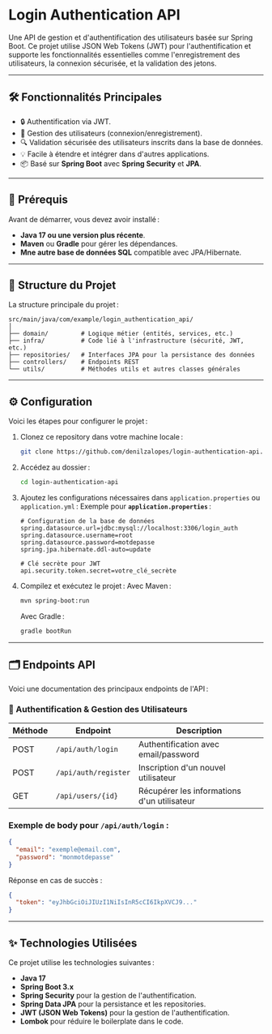 # Login Authentication API

Une API de gestion et d'authentification des utilisateurs basée sur Spring Boot. Ce projet utilise JSON Web Tokens (JWT) pour l'authentification et supporte les fonctionnalités essentielles comme l'enregistrement des utilisateurs, la connexion sécurisée, et la validation des jetons.

---

## 🛠️ Fonctionnalités Principales

- 🔒 Authentification via JWT.
- 📨 Gestion des utilisateurs (connexion/enregistrement).
- 🔍 Validation sécurisée des utilisateurs inscrits dans la base de données.
- 💡 Facile à étendre et intégrer dans d'autres applications.
- 📦 Basé sur **Spring Boot** avec **Spring Security** et **JPA**.

---

## 🛑 Prérequis

Avant de démarrer, vous devez avoir installé :
- **Java 17 ou une version plus récente**.
- **Maven** ou **Gradle** pour gérer les dépendances.
- **Mne autre base de données SQL** compatible avec JPA/Hibernate.

---

## 📂 Structure du Projet

La structure principale du projet :

```plaintext
src/main/java/com/example/login_authentication_api/
│
├── domain/         # Logique métier (entités, services, etc.)
├── infra/          # Code lié à l'infrastructure (sécurité, JWT, etc.)
├── repositories/   # Interfaces JPA pour la persistance des données
├── controllers/    # Endpoints REST
└── utils/          # Méthodes utils et autres classes générales
```

---

## ⚙️ Configuration

Voici les étapes pour configurer le projet :

1. Clonez ce repository dans votre machine locale :
   ```bash
   git clone https://github.com/denilzalopes/login-authentication-api.git
   ```
2. Accédez au dossier :
   ```bash
   cd login-authentication-api
   ```
3. Ajoutez les configurations nécessaires dans `application.properties` ou `application.yml` :
   Exemple pour **`application.properties`** :
   ```properties
   # Configuration de la base de données
   spring.datasource.url=jdbc:mysql://localhost:3306/login_auth
   spring.datasource.username=root
   spring.datasource.password=motdepasse
   spring.jpa.hibernate.ddl-auto=update

   # Clé secrète pour JWT
   api.security.token.secret=votre_clé_secrète
   ```

4. Compilez et exécutez le projet :
   Avec Maven :
   ```bash
   mvn spring-boot:run
   ```
   Avec Gradle :
   ```bash
   gradle bootRun
   ```

---

## 🗂️ Endpoints API

Voici une documentation des principaux endpoints de l'API :

### 🔑 Authentification & Gestion des Utilisateurs

| Méthode | Endpoint           | Description                          |
|---------|--------------------|--------------------------------------|
| POST    | `/api/auth/login`  | Authentification avec email/password |
| POST    | `/api/auth/register` | Inscription d'un nouvel utilisateur |
| GET     | `/api/users/{id}`  | Récupérer les informations d'un utilisateur |
  
### Exemple de body pour `/api/auth/login` :
```json
{
  "email": "exemple@email.com",
  "password": "monmotdepasse"
}
```

Réponse en cas de succès :
```json
{
  "token": "eyJhbGciOiJIUzI1NiIsInR5cCI6IkpXVCJ9..."
}
```

---

## ✨ Technologies Utilisées

Ce projet utilise les technologies suivantes :
- **Java 17**
- **Spring Boot 3.x**
- **Spring Security** pour la gestion de l'authentification.
- **Spring Data JPA** pour la persistance et les repositories.
- **JWT (JSON Web Tokens)** pour la gestion de l'authentification.
- **Lombok** pour réduire le boilerplate dans le code.

